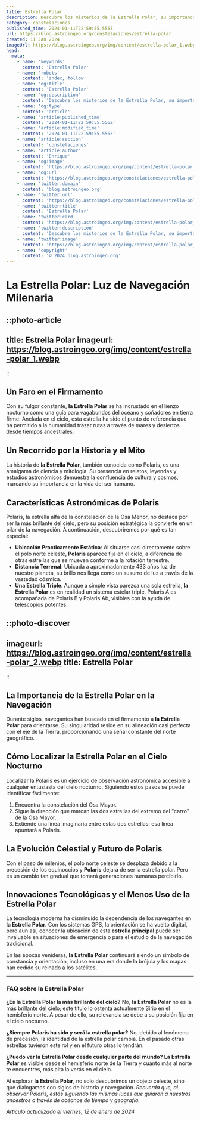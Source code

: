 ```yaml
---
title: Estrella Polar
description: Descubre los misterios de la Estrella Polar, su importancia para la navegación y su influencia en la cultura. Explora el cielo con nosotros.
category: constelaciones
published_time: 2024-01-11T22:59:55.556Z
url: https://blog.astroingeo.org/constelaciones/estrella-polar
created: 11 Jan 2024
imageUrl: https://blog.astroingeo.org/img/content/estrella-polar_1.webp
head:
  meta:
    - name: 'keywords'
      content: 'Estrella Polar'
    - name: 'robots'
      content: 'index, follow'
    - name: 'og:title'
      content: 'Estrella Polar'
    - name: 'og:description'
      content: 'Descubre los misterios de la Estrella Polar, su importancia para la navegación y su influencia en la cultura. Explora el cielo con nosotros.'
    - name: 'og:type'
      content: 'article'
    - name: 'article:published_time'
      content: '2024-01-11T22:59:55.556Z'
    - name: 'article:modified_time'
      content: '2024-01-11T22:59:55.556Z'
    - name: 'article:section'
      content: 'constelaciones'
    - name: 'article:author'
      content: 'Enrique'
    - name: 'og:image'
      content: 'https://blog.astroingeo.org/img/content/estrella-polar_1.webp'
    - name: 'og:url'
      content: 'https://blog.astroingeo.org/constelaciones/estrella-polar'
    - name: 'twitter:domain'
      content: 'blog.astroingeo.org'
    - name: 'twitter:url'
      content: 'https://blog.astroingeo.org/constelaciones/estrella-polar'
    - name: 'twitter:title'
      content: 'Estrella Polar'
    - name: 'twitter:card'
      content: 'https://blog.astroingeo.org/img/content/estrella-polar_1.webp'
    - name: 'twitter:description'
      content: 'Descubre los misterios de la Estrella Polar, su importancia para la navegación y su influencia en la cultura. Explora el cielo con nosotros.'
    - name: 'twitter:image'
      content: 'https://blog.astroingeo.org/img/content/estrella-polar_1.webp'
    - name: 'copyright'
      content: '© 2024 blog.astroingeo.org'
---
```

# La Estrella Polar: Luz de Navegación Milenaria


::photo-article
---
title: Estrella Polar
imageurl: https://blog.astroingeo.org/img/content/estrella-polar_1.webp
---
::



## Un Faro en el Firmamento
Con su fulgor constante, **la Estrella Polar** se ha incrustado en el lienzo nocturno como una guía para vagabundos del océano y soñadores en tierra firme. Anclada en el cielo, esta estrella ha sido el punto de referencia que ha permitido a la humanidad trazar rutas a través de mares y desiertos desde tiempos ancestrales.

## Un Recorrido por la Historia y el Mito
La historia de **la Estrella Polar**, también conocida como Polaris, es una amalgama de ciencia y mitología. Su presencia en relatos, leyendas y estudios astronómicos demuestra la confluencia de cultura y cosmos, marcando su importancia en la vida del ser humano.

## Características Astronómicas de Polaris
Polaris, la estrella alfa de la constelación de la Osa Menor, no destaca por ser la más brillante del cielo, pero su posición estratégica la convierte en un pilar de la navegación. A continuación, descubriremos por qué es tan especial:

- **Ubicación Practicamente Estática**: Al situarse casi directamente sobre el polo norte celeste, **Polaris** aparece fija en el cielo, a diferencia de otras estrellas que se mueven conforme a la rotación terrestre.
- **Distancia Terrenal**: Ubicada a aproximadamente 433 años luz de nuestro planeta, su brillo nos llega como un susurro de luz a través de la vastedad cósmica.
- **Una Estrella Triple**: Aunque a simple vista parezca una sola estrella, **la Estrella Polar** es en realidad un sistema estelar triple. Polaris A es acompañada de Polaris B y Polaris Ab, visibles con la ayuda de telescopios potentes.


::photo-discover
---
imageurl: https://blog.astroingeo.org/img/content/estrella-polar_2.webp
title: Estrella Polar
---
::



## La Importancia de la Estrella Polar en la Navegación
Durante siglos, navegantes han buscado en el firmamento a **la Estrella Polar** para orientarse. Su singularidad reside en su alineación casi perfecta con el eje de la Tierra, proporcionando una señal constante del norte geográfico.

## Cómo Localizar la Estrella Polar en el Cielo Nocturno
Localizar la Polaris es un ejercicio de observación astronómica accesible a cualquier entusiasta del cielo nocturno. Siguiendo estos pasos se puede identificar fácilmente:

1. Encuentra la constelación del Osa Mayor.
2. Sigue la dirección que marcan las dos estrellas del extremo del "carro" de la Osa Mayor.
3. Extiende una línea imaginaria entre estas dos estrellas: esa línea apuntará a Polaris.

## La Evolución Celestial y Futuro de Polaris
Con el paso de milenios, el polo norte celeste se desplaza debido a la precesión de los equinoccios y **Polaris** dejará de ser la estrella polar. Pero es un cambio tan gradual que tomará generaciones humanas percibirlo.



## Innovaciones Tecnológicas y el Menos Uso de la Estrella Polar
La tecnología moderna ha disminuido la dependencia de los navegantes en **la Estrella Polar**. Con los sistemas GPS, la orientación se ha vuelto digital, pero aun así, conocer la ubicación de esta **estrella principal** puede ser invaluable en situaciones de emergencia o para el estudio de la navegación tradicional.

En las épocas venideras, **la Estrella Polar** continuará siendo un símbolo de constancia y orientación, incluso en una era donde la brújula y los mapas han cedido su reinado a los satélites.

---

### FAQ sobre la Estrella Polar

**¿Es la Estrella Polar la más brillante del cielo?**
No, **la Estrella Polar** no es la más brillante del cielo; este título lo ostenta actualmente Sirio en el hemisferio norte. A pesar de ello, su relevancia se debe a su posición fija en el cielo nocturno.

**¿Siempre Polaris ha sido y será la estrella polar?**
No, debido al fenómeno de precesión, la identidad de la estrella polar cambia. En el pasado otras estrellas tuvieron este rol y en el futuro otras lo tendrán.

**¿Puedo ver la Estrella Polar desde cualquier parte del mundo?**
**La Estrella Polar** es visible desde el hemisferio norte de la Tierra y cuánto más al norte te encuentres, más alta la verás en el cielo.

Al explorar **la Estrella Polar**, no solo descubrimos un objeto celeste, sino que dialogamos con siglos de historia y navegación. *Recuerda que, al observar Polaris, estás siguiendo las mismas luces que guiaron a nuestros ancestros a través de océanos de tiempo y geografía.*

_Artículo actualizado el viernes, 12 de enero de 2024_